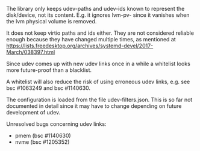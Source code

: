 
The library only keeps udev-paths and udev-ids known to represent the
disk/device, not its content. E.g. it ignores lvm-pv-<pv-uuid> since it
vanishes when the lvm physical volume is removed.

It does not keep virtio paths and ids either. They are not considered
reliable enough because they have changed multiple times, as mentioned at
https://lists.freedesktop.org/archives/systemd-devel/2017-March/038397.html

Since udev comes up with new udev links once in a while a whitelist looks
more future-proof than a blacklist.

A whitelist will also reduce the risk of using erroneous udev links, e.g. see
bsc #1063249 and bsc #1140630.

The configuration is loaded from the file udev-filters.json. This is
so far not documented in detail since it may have to change depending
on future development of udev.

Unresolved bugs concerning udev links:
- pmem (bsc #1140630)
- nvme (bsc #1205352)

